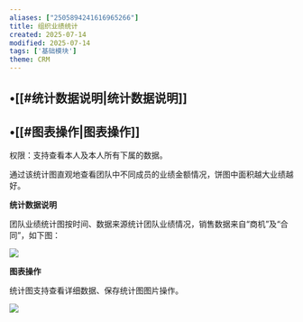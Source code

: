 ```yaml
---
aliases: ["2505894241616965266"]
title: 组织业绩统计
created: 2025-07-14
modified: 2025-07-14
tags: ['基础模块']
theme: CRM
---
```


## •[[#统计数据说明|统计数据说明]]

## •[[#图表操作|图表操作]]

权限：支持查看本人及本人所有下属的数据。

通过该统计图直观地查看团队中不同成员的业绩金额情况，饼图中面积越大业绩越好。

**统计数据说明**

团队业绩统计图按时间、数据来源统计团队业绩情况，销售数据来自“商机”及“合同”，如下图：![]()

![](0246f31a9a9434ae73e8523cca9e9894.jpg)

**图表操作**

统计图支持查看详细数据、保存统计图图片操作。

![](f4dfa8fee90568ad2a9231800039e362.jpg)